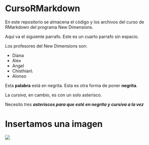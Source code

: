 # CursoRMarkdown

En este repositorio se almacena el código y los archivos del curso de RMarkdown del programa New Dimensions.

Aquí va el siguiente parrafo. Este es un cuarto parrafo sin espacio.

Los profesores del New Dimensions son: 

-   Diana
-   Alex
-   Angel
-   Chisthian\
-   Alonso

Esta **palabra** está en negrita. Esta es otra forma de poner **negrita**.

La *cursiva*, en cambio, es con un solo asterisco.

Necesito tres ***asteriscos para que esté en negrita y cursiva a la vez***

# Insertamos una imagen

![](imagenes/330958736_722071616172093_6114605292015293643_n.jpg)

